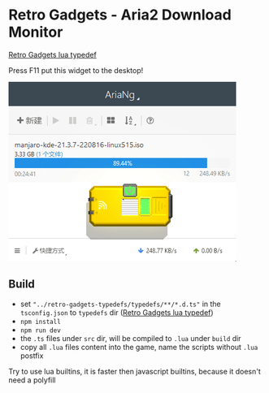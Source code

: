 # Retro Gadgets - Aria2 Download Monitor

[Retro Gadgets lua typedef](https://github.com/DarkMio/retro-gadgets-typedefs)

Press F11 put this widget to the desktop!

![](images/preview.gif)

## Build

* set `"../retro-gadgets-typedefs/typedefs/**/*.d.ts"` in the `tsconfig.json` to `typedefs` dir ([Retro Gadgets lua typedef](https://github.com/DarkMio/retro-gadgets-typedefs))
* `npm install`
* `npm run dev`
* the `.ts` files under `src` dir, will be compiled to `.lua` under `build` dir
* copy all `.lua` files content into the game, name the scripts without `.lua` postfix

Try to use lua builtins, it is faster then javascript builtins, because it doesn't need a polyfill

